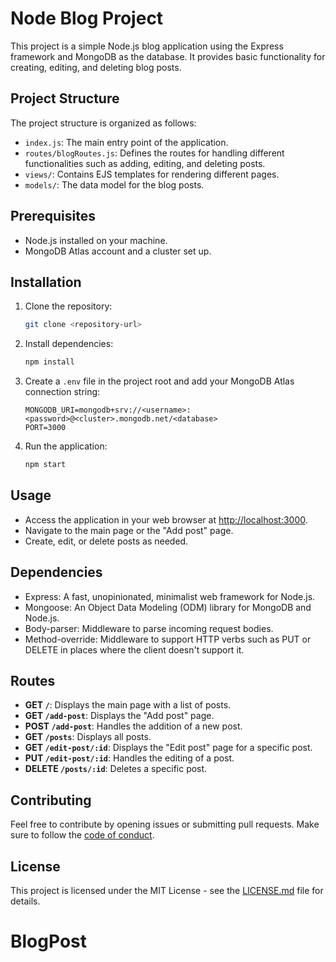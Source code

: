 # Node Blog Project

This project is a simple Node.js blog application using the Express framework and MongoDB as the database. It provides basic functionality for creating, editing, and deleting blog posts.

## Project Structure

The project structure is organized as follows:

- `index.js`: The main entry point of the application.
- `routes/blogRoutes.js`: Defines the routes for handling different functionalities such as adding, editing, and deleting posts.
- `views/`: Contains EJS templates for rendering different pages.
- `models/`: The data model for the blog posts.

## Prerequisites

- Node.js installed on your machine.
- MongoDB Atlas account and a cluster set up.

## Installation

1. Clone the repository:

    ```bash
    git clone <repository-url>
    ```

2. Install dependencies:

    ```bash
    npm install
    ```

3. Create a `.env` file in the project root and add your MongoDB Atlas connection string:

    ```env
    MONGODB_URI=mongodb+srv://<username>:<password>@<cluster>.mongodb.net/<database>
    PORT=3000
    ```

4. Run the application:

    ```bash
    npm start
    ```

## Usage

- Access the application in your web browser at [http://localhost:3000](http://localhost:3000).
- Navigate to the main page or the "Add post" page.
- Create, edit, or delete posts as needed.

## Dependencies

- Express: A fast, unopinionated, minimalist web framework for Node.js.
- Mongoose: An Object Data Modeling (ODM) library for MongoDB and Node.js.
- Body-parser: Middleware to parse incoming request bodies.
- Method-override: Middleware to support HTTP verbs such as PUT or DELETE in places where the client doesn't support it.

## Routes

- **GET `/`**: Displays the main page with a list of posts.
- **GET `/add-post`**: Displays the "Add post" page.
- **POST `/add-post`**: Handles the addition of a new post.
- **GET `/posts`**: Displays all posts.
- **GET `/edit-post/:id`**: Displays the "Edit post" page for a specific post.
- **PUT `/edit-post/:id`**: Handles the editing of a post.
- **DELETE `/posts/:id`**: Deletes a specific post.

## Contributing

Feel free to contribute by opening issues or submitting pull requests. Make sure to follow the [code of conduct](CODE_OF_CONDUCT.md).

## License

This project is licensed under the MIT License - see the [LICENSE.md](LICENSE.md) file for details.
# BlogPost
